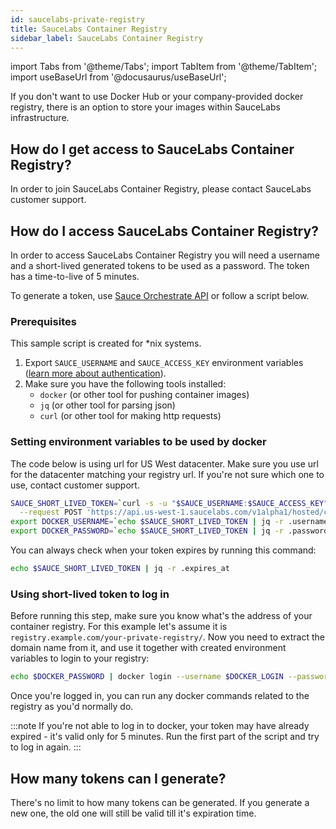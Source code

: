 ```yaml
---
id: saucelabs-private-registry
title: SauceLabs Container Registry
sidebar_label: SauceLabs Container Registry
---
```


import Tabs from '@theme/Tabs';
import TabItem from '@theme/TabItem';
import useBaseUrl from '@docusaurus/useBaseUrl';

If you don't want to use Docker Hub or your company-provided docker registry, there is an option to store your images
within SauceLabs infrastructure.

## How do I get access to SauceLabs Container Registry?

In order to join SauceLabs Container Registry, please contact SauceLabs customer support.

## How do I access SauceLabs Container Registry?

In order to access SauceLabs Container Registry you will need a username and a short-lived generated tokens to be used 
as a password. The token has a time-to-live of 5 minutes.

To generate a token, use [Sauce Orchestrate API](https://docs.saucelabs.com/dev/api/orchestrate/)
or follow a script below.

### Prerequisites

This sample script is created for *nix systems.

1. Export `SAUCE_USERNAME` and `SAUCE_ACCESS_KEY` environment variables ([learn more about authentication](https://docs.saucelabs.com/dev/api/#authentication)).
2. Make sure you have the following tools installed:
   * `docker` (or other tool for pushing container images)
   * `jq` (or other tool for parsing json)
   * `curl` (or other tool for making http requests)

### Setting environment variables to be used by docker

The code below is using url for US West datacenter. Make sure you use url for the datacenter matching your 
registry url. If you're not sure which one to use, contact customer support.

```bash
SAUCE_SHORT_LIVED_TOKEN=`curl -s -u "$SAUCE_USERNAME:$SAUCE_ACCESS_KEY" \
  --request POST 'https://api.us-west-1.saucelabs.com/v1alpha1/hosted/container-registry/authorization-token'`
export DOCKER_USERNAME=`echo $SAUCE_SHORT_LIVED_TOKEN | jq -r .username`
export DOCKER_PASSWORD=`echo $SAUCE_SHORT_LIVED_TOKEN | jq -r .password`
```

You can always check when your token expires by running this command:
```bash
echo $SAUCE_SHORT_LIVED_TOKEN | jq -r .expires_at
```

### Using short-lived token to log in

Before running this step, make sure you know what's the address of your container registry. For this example 
let's assume it is `registry.example.com/your-private-registry/`. Now you need to extract the domain name from it,
and use it together with created environment variables to login to your registry:

```bash
echo $DOCKER_PASSWORD | docker login --username $DOCKER_LOGIN --password-stdin registry.example.com
```

Once you're logged in, you can run any docker commands related to the registry as you'd normally do.

:::note
If you're not able to log in to docker, your token may have already expired - it's valid only for 5 minutes.
Run the first part of the script and try to log in again.
:::

## How many tokens can I generate?

There's no limit to how many tokens can be generated. If you generate a new one, the old one will still be valid
till it's expiration time.
